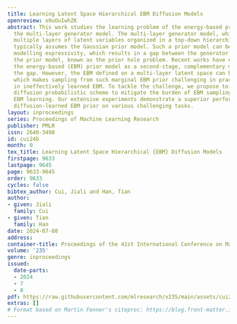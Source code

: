 ```yaml
---
title: Learning Latent Space Hierarchical EBM Diffusion Models
openreview: o9uOuIwhZK
abstract: This work studies the learning problem of the energy-based prior model and
  the multi-layer generator model. The multi-layer generator model, which contains
  multiple layers of latent variables organized in a top-down hierarchical structure,
  typically assumes the Gaussian prior model. Such a prior model can be limited in
  modelling expressivity, which results in a gap between the generator posterior and
  the prior model, known as the prior hole problem. Recent works have explored learning
  the energy-based (EBM) prior model as a second-stage, complementary model to bridge
  the gap. However, the EBM defined on a multi-layer latent space can be highly multi-modal,
  which makes sampling from such marginal EBM prior challenging in practice, resulting
  in ineffectively learned EBM. To tackle the challenge, we propose to leverage the
  diffusion probabilistic scheme to mitigate the burden of EBM sampling and thus facilitate
  EBM learning. Our extensive experiments demonstrate a superior performance of our
  diffusion-learned EBM prior on various challenging tasks.
layout: inproceedings
series: Proceedings of Machine Learning Research
publisher: PMLR
issn: 2640-3498
id: cui24b
month: 0
tex_title: Learning Latent Space Hierarchical {EBM} Diffusion Models
firstpage: 9633
lastpage: 9645
page: 9633-9645
order: 9633
cycles: false
bibtex_author: Cui, Jiali and Han, Tian
author:
- given: Jiali
  family: Cui
- given: Tian
  family: Han
date: 2024-07-08
address:
container-title: Proceedings of the 41st International Conference on Machine Learning
volume: '235'
genre: inproceedings
issued:
  date-parts:
  - 2024
  - 7
  - 8
pdf: https://raw.githubusercontent.com/mlresearch/v235/main/assets/cui24b/cui24b.pdf
extras: []
# Format based on Martin Fenner's citeproc: https://blog.front-matter.io/posts/citeproc-yaml-for-bibliographies/
---
```

